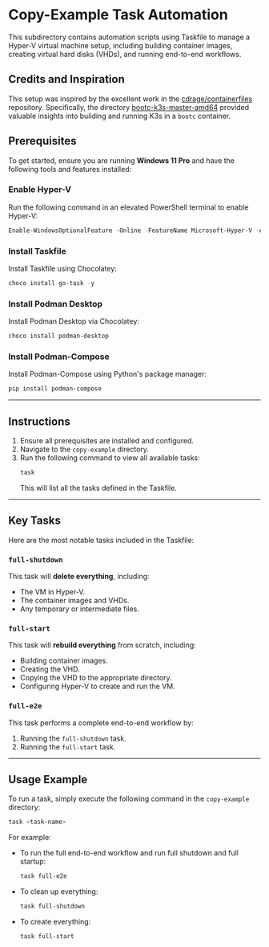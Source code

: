 
# Copy-Example Task Automation

This subdirectory contains automation scripts using Taskfile to manage a Hyper-V virtual machine setup, including building container images, creating virtual hard disks (VHDs), and running end-to-end workflows.


## Credits and Inspiration

This setup was inspired by the excellent work in the [cdrage/containerfiles](https://github.com/cdrage/containerfiles) repository. Specifically, the directory [bootc-k3s-master-amd64](https://github.com/cdrage/containerfiles/tree/main/bootc-k3s-master-amd64) provided valuable insights into building and running K3s in a `bootc` container.


## Prerequisites

To get started, ensure you are running **Windows 11 Pro** and have the following tools and features installed:

### Enable Hyper-V
Run the following command in an elevated PowerShell terminal to enable Hyper-V:
```powershell
Enable-WindowsOptionalFeature -Online -FeatureName Microsoft-Hyper-V -All
```

### Install Taskfile
Install Taskfile using Chocolatey:
```powershell
choco install go-task -y
```

### Install Podman Desktop
Install Podman Desktop via Chocolatey:
```powershell
choco install podman-desktop
```

### Install Podman-Compose
Install Podman-Compose using Python's package manager:
```powershell
pip install podman-compose
```

---

## Instructions

1. Ensure all prerequisites are installed and configured.
2. Navigate to the `copy-example` directory.
3. Run the following command to view all available tasks:
   ```powershell
   task
   ```
   This will list all the tasks defined in the Taskfile.

---

## Key Tasks

Here are the most notable tasks included in the Taskfile:

### `full-shutdown`
This task will **delete everything**, including:
- The VM in Hyper-V.
- The container images and VHDs.
- Any temporary or intermediate files.

### `full-start`
This task will **rebuild everything** from scratch, including:
- Building container images.
- Creating the VHD.
- Copying the VHD to the appropriate directory.
- Configuring Hyper-V to create and run the VM.

### `full-e2e`
This task performs a complete end-to-end workflow by:
1. Running the `full-shutdown` task.
2. Running the `full-start` task.

---

## Usage Example
To run a task, simply execute the following command in the `copy-example` directory:
```powershell
task <task-name>
```

For example:
- To run the full end-to-end workflow and run full shutdown and full startup:
  ```powershell
  task full-e2e
  ```
- To clean up everything:
  ```powershell
  task full-shutdown
  ```
- To create everything:
  ```powershell
  task full-start
  ```
